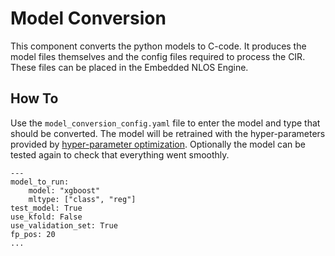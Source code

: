 # Model Conversion

This component converts the python models to C-code. It produces the model files themselves and the config files required to process the CIR. These files can be placed in the Embedded NLOS Engine.
## How To

Use the ``model_conversion_config.yaml`` file to enter the model and type that should be converted. The model will be retrained with the hyper-parameters provided by [hyper-parameter optimization](Hyper_parameter_optimization/readme.md). Optionally the model can be tested again to check that everything went smoothly.

```
---
model_to_run:
    model: "xgboost"
    mltype: ["class", "reg"]
test_model: True                   
use_kfold: False
use_validation_set: True                                        
fp_pos: 20
...
```
